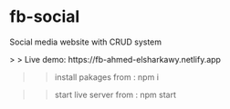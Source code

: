 # **fb-social**

<p>Social media website with CRUD system </p>
> > Live demo: https://fb-ahmed-elsharkawy.netlify.app

> > install pakages from : npm i


> > start live server from : npm start

